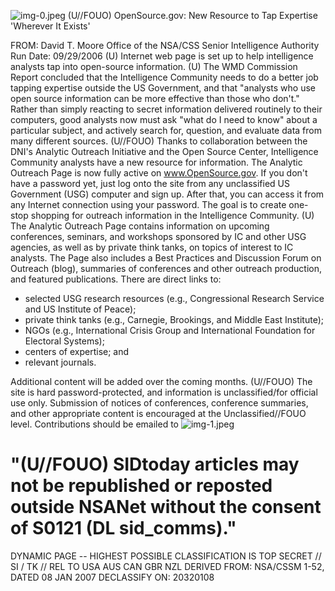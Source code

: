 ![img-0.jpeg](img-0.jpeg)
(U//FOUO) OpenSource.gov: New Resource to Tap Expertise 'Wherever It Exists'

FROM: David T. Moore
Office of the NSA/CSS Senior Intelligence Authority
Run Date: 09/29/2006
(U) Internet web page is set up to help intelligence analysts tap into open-source information.
(U) The WMD Commission Report concluded that the Intelligence Community needs to do a better job tapping expertise outside the US Government, and that "analysts who use open source information can be more effective than those who don't." Rather than simply reacting to secret information delivered routinely to their computers, good analysts now must ask "what do I need to know" about a particular subject, and actively search for, question, and evaluate data from many different sources.
(U//FOUO) Thanks to collaboration between the DNI's Analytic Outreach Initiative and the Open Source Center, Intelligence Community analysts have a new resource for information. The Analytic Outreach Page is now fully active on www.OpenSource.gov. If you don't have a password yet, just log onto the site from any unclassified US Government (USG) computer and sign up. After that, you can access it from any Internet connection using your password. The goal is to create one-stop shopping for outreach information in the Intelligence Community.
(U) The Analytic Outreach Page contains information on upcoming conferences, seminars, and workshops sponsored by IC and other USG agencies, as well as by private think tanks, on topics of interest to IC analysts. The Page also includes a Best Practices and Discussion Forum on Outreach (blog), summaries of conferences and other outreach production, and featured publications. There are direct links to:

- selected USG research resources (e.g., Congressional Research Service and US Institute of Peace);
- private think tanks (e.g., Carnegie, Brookings, and Middle East Institute);
- NGOs (e.g., International Crisis Group and International Foundation for Electoral Systems);
- centers of expertise; and
- relevant journals.

Additional content will be added over the coming months.
(U//FOUO) The site is hard password-protected, and information is unclassified/for official use only. Submission of notices of conferences, conference summaries, and other appropriate content is encouraged at the Unclassified//FOUO level. Contributions should be emailed to
![img-1.jpeg](img-1.jpeg)

# "(U//FOUO) SIDtoday articles may not be republished or reposted outside NSANet without the consent of $\mathbf{S 0 1 2 1}$ (DL sid_comms)." 

DYNAMIC PAGE -- HIGHEST POSSIBLE CLASSIFICATION IS TOP SECRET // SI / TK // REL TO USA AUS CAN GBR NZL DERIVED FROM: NSA/CSSM 1-52, DATED 08 JAN 2007 DECLASSIFY ON: 20320108
